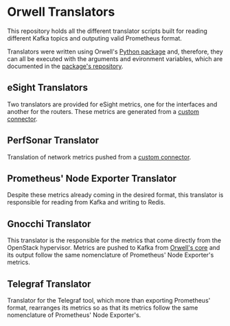 # Orwell Translators
This repository holds all the different translator scripts built for reading different Kafka topics and outputing valid Prometheus format.

Translators were written using Orwell's [Python package](https://pypi.org/project/orwell-translators/) and, therefore, they can all be executed with the arguments and evironment variables, which are documented in the [package's repository](https://github.com/OrwellMonitoring/orwell-python-package/blob/v1/README.md). 

## eSight Translators
Two translators are provided for eSight metrics, one for the interfaces and another for the routers. These metrics are generated from a [custom connector](https://github.com/OrwellMonitoring/esight_connector).

## PerfSonar Translator
Translation of network metrics pushed from a [custom connector](https://github.com/OrwellMonitoring/perfsonar-utils/tree/main/pull-service).

## Prometheus' Node Exporter Translator
Despite these metrics already coming in the desired format, this translator is responsible for reading from Kafka and writing to Redis.

## Gnocchi Translator
This translator is the responsible for the metrics that come directly from the OpenStack hypervisor. Metrics are pushed to Kafka from [Orwell's core](https://github.com/OrwellMonitoring/orwell-core/tree/main/middleware/app/gnocchi) and its output follow the same nomenclature of Prometheus' Node Exporter's metrics.

## Telegraf Translator
Translator for the Telegraf tool, which more than exporting Prometheus' format, rearranges its metrics so as that its metrics follow the same nomenclature of Prometheus' Node Exporter's.